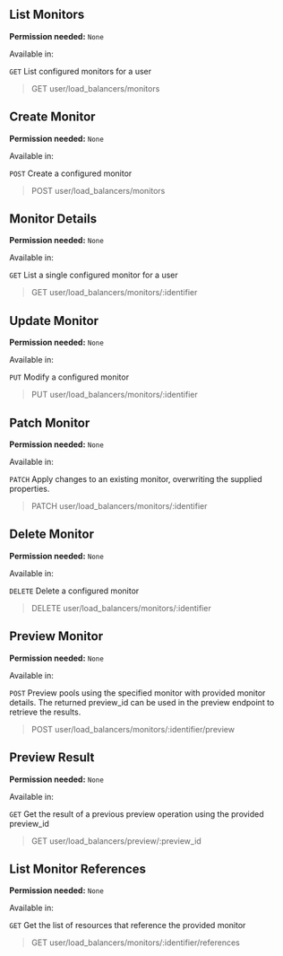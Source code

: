 ## List Monitors

**Permission needed:** `None`

Available in:



`GET` List configured monitors for a user

> GET user/load_balancers/monitors


## Create Monitor

**Permission needed:** `None`

Available in:



`POST` Create a configured monitor

> POST user/load_balancers/monitors


## Monitor Details

**Permission needed:** `None`

Available in:



`GET` List a single configured monitor for a user

> GET user/load_balancers/monitors/:identifier


## Update Monitor

**Permission needed:** `None`

Available in:



`PUT` Modify a configured monitor

> PUT user/load_balancers/monitors/:identifier


## Patch Monitor

**Permission needed:** `None`

Available in:



`PATCH` Apply changes to an existing monitor, overwriting the supplied properties.

> PATCH user/load_balancers/monitors/:identifier


## Delete Monitor

**Permission needed:** `None`

Available in:



`DELETE` Delete a configured monitor

> DELETE user/load_balancers/monitors/:identifier


## Preview Monitor

**Permission needed:** `None`

Available in:



`POST` Preview pools using the specified monitor with provided monitor details. The returned preview_id can be used in the preview endpoint to retrieve the results.

> POST user/load_balancers/monitors/:identifier/preview


## Preview Result

**Permission needed:** `None`

Available in:



`GET` Get the result of a previous preview operation using the provided preview_id

> GET user/load_balancers/preview/:preview_id


## List Monitor References

**Permission needed:** `None`

Available in:



`GET` Get the list of resources that reference the provided monitor

> GET user/load_balancers/monitors/:identifier/references
